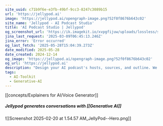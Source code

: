 ```yaml
---
site_uuid: c71b9f6e-e3fb-49bf-9cc3-8247c3089b15
url: 'https://jellypod.ai'
image: 'https://jellypod.ai/opengraph-image.png?52f0f8676b643c02'
site_name: 'Jellypod - AI Podcast Studio'
title: 'AI Podcast Studio | Jellypod'
og_screenshot_url: 'https://ik.imagekit.io/xvpgfijuw/uploads/lossless/screenshots/20250528_Jellypod_og_screenshot.jpeg'
jina_last_request: '2025-03-09T06:45:13.246Z'
jina_error: 'Error occurred'
og_last_fetch: '2025-05-28T15:04:39.273Z'
date_modified: 2025-05-28
date_created: 2024-12-14
og_image: 'https://jellypod.ai/opengraph-image.png?52f0f8676b643c02'
og_url: 'https://jellypod.ai'
description: "Design your AI podcast's hosts, sources, and outline. We'll automate the script writing, audio creation, and global publishing to major podcast platforms."
tags:
  - AI-Toolkit
  - Generative-AI
---
```


[[concepts/Explainers for AI/Voice Generator]]

##### Jellypod generates conversations with [[Generative AI]]
![[Screenshot 2025-02-20 at 1.54.57 AM_JellyPod--Hero.png]]